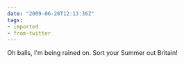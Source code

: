```yaml
---
date: "2009-06-20T12:13:36Z"
tags:
- imported
- from-twitter
---
```

Oh balls, I'm being rained on. Sort your Summer out Britain\!
